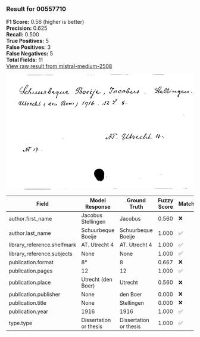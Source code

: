 ### Result for 00557710
**F1 Score:** 0.56 (higher is better)<br>**Precision:** 0.625<br>**Recall:** 0.500<br>**True Positives:** 5<br>**False Positives:** 3<br>**False Negatives:** 5<br>**Total Fields:** 11<br>[View raw result from mistral-medium-2508](https://github.com/RISE-UNIBAS/humanities_data_benchmark/blob/main/results/2025-10-01/T0179/request_T0179_00557710.json)

<img src="https://github.com/RISE-UNIBAS/humanities_data_benchmark/blob/main/benchmarks/zettelkatalog/images/00557710.jpg?raw=true" alt="00557710" width="600px">

| Field | Model Response | Ground Truth | Fuzzy Score | Match |
|-------|----------------|--------------|-------------|-------|
| author.first_name | Jacobus Stellingen | Jacobus | 0.560 | ❌ |
| author.last_name | Schuurbeque Boeije | Schuurbeque Boeije | 1.000 | ✅ |
| library_reference.shelfmark | AT. Utrecht 4 | AT. Utrecht 4 | 1.000 | ✅ |
| library_reference.subjects | None | None | 1.000 | ✅ |
| publication.format | 8° | 8 | 0.667 | ❌ |
| publication.pages | 12 | 12 | 1.000 | ✅ |
| publication.place | Utrecht (den Boer) | Utrecht | 0.560 | ❌ |
| publication.publisher | None | den Boer | 0.000 | ❌ |
| publication.title | None | Stellingen | 0.000 | ❌ |
| publication.year | 1916 | 1916 | 1.000 | ✅ |
| type.type | Dissertation or thesis | Dissertation or thesis | 1.000 | ✅ |
